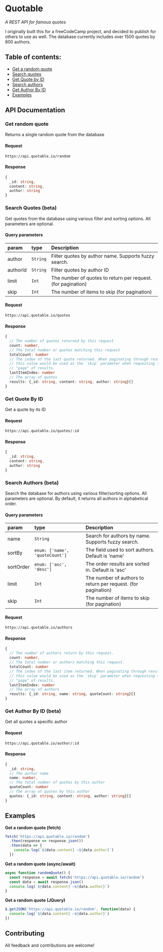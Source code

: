 # Quotable

_A REST API for famous quotes_

I originally built this for a freeCodeCamp project, and decided to publish for others to use as well. The database currently includes over 1500 quotes by 800 authors.

## Table of contents:

- [Get a random quote](#get-random-quote)
- [Search quotes](#search-quotes-beta)
- [Get Quote by ID](#get-quote-by-id)
- [Search authors](#search-authors-beta)
- [Get Author By ID](#get-author-by-id-beta)
- [Examples](#examples)

## API Documentation

### Get random quote

Returns a single random quote from the database

#### Request

```http
https://api.quotable.io/random
```

#### Response

```ts
{
  _id: string,
  content: string,
  author: string
}
```

### Search Quotes (beta)

Get quotes from the database using various filter and sorting options. All parameters are optional.

#### Query parameters

| param    | type     | Description                                                  |
| :------- | :------- | :----------------------------------------------------------- |
| author   | `String` | Filter quotes by author name. Supports fuzzy search.         |
| authorId | `String` | Filter quotes by author ID                                   |
| limit    | `Int`    | The number of quotes to return per request. (for pagination) |
| skip     | `Int`    | The number of items to skip (for pagination)                 |

#### Request

```http
https://api.quotable.io/quotes
```

#### Response

```ts
{
  // The number of quotes returned by this request
  count: number,
  // The total number or quotes matching this request
  totalCount: number
  // The index of the last quote returned. When paginating through results,
  // this value would be used as the `skip` parameter when requesting the next
  // "page" of results.
  lastItemIndex: number
  // The array of quotes
  results: {_id: string, content: string, author: string}[]
}
```

### Get Quote By ID

Get a quote by its ID

#### Request 

```http
https://api.quotable.io/quotes/:id
```

#### Response 

```ts
{
  _id: string,
  content: string,
  author: string
}
```

### Search Authors (beta)

Search the database for authors using various filter/sorting options. All parameters are optional. By default, it returns all authors in alphabetical order.

#### Query parameters

| param     | type                           | Description                                                   |
| :-------- | :----------------------------- | :------------------------------------------------------------ |
| name      | `String`                       | Search for authors by name. Supports fuzzy search.            |
| sortBy    | `enum: ['name', 'quoteCount']` | The field used to sort authors. Default is 'name'             |
| sortOrder | `enum: ['asc', 'desc']`        | The order results are sorted in. Default is 'asc'             |
| limit     | `Int`                          | The number of authors to return per request. (for pagination) |
| skip      | `Int`                          | The number of items to skip (for pagination)                  |

#### Request

```http
https://api.quotable.io/authors
```

#### Response

```ts
{
  // The number of authors return by this request.
  count: number,
  // The total number or authors matching this request.
  totalCount: number
  // The index of the last item returned. When paginating through results,
  // this value would be used as the `skip` parameter when requesting the next
  // "page" of results.
  lastItemIndex: number
  // The array of authors
  results: {_id: string, name: string, quoteCount: string}[]
}
```

### Get Author By ID (beta)

Get all quotes a specific author

#### Request

```http
https://api.quotable.io/author/:id
```

#### Response

```ts
{
  _id: string,
  // The author name
  name: number,
  // The total number of quotes by this author
  quoteCount: number
  // The array of quotes by this author
  quotes: {_id: string, content: string, author: string}[]
}
```

## Examples

**Get a random quote (fetch)**

```js
fetch('https://api.quotable.io/random')
  .then(response => response.json())
  .then(data => {
    console.log(`${data.content} —${data.author}`)
  })
```

**Get a random quote (async/await)**

```js
async function randomQuote() {
  const response = await fetch('https://api.quotable.io/random')
  const data = await response.json()
  console.log(`${data.content} —${data.author}`)
}
```

**Get a random quote (JQuery)**

```js
$.getJSON('https://api.quotable.io/random', function(data) {
  console.log(`${data.content} —${data.author}`)
})
```

## Contributing

All feedback and contributions are welcome!
